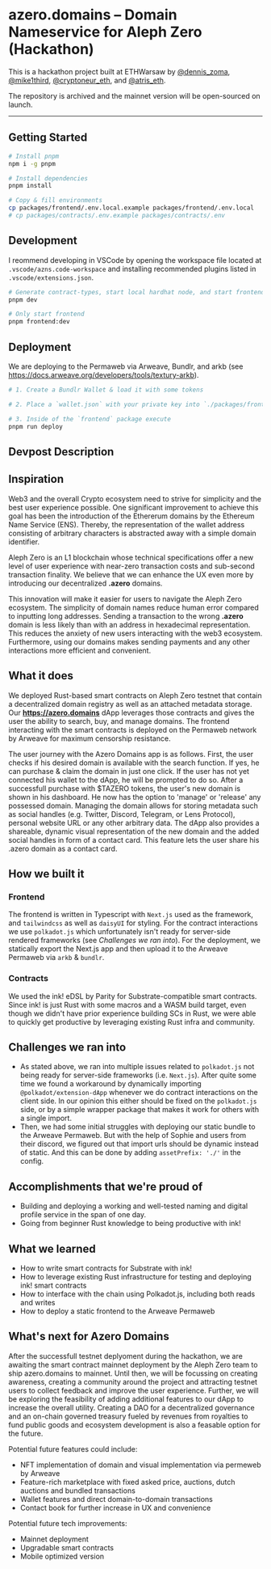# azero.domains – Domain Nameservice for Aleph Zero (Hackathon)

This is a hackathon project built at ETHWarsaw by [@dennis_zoma](https://twitter.com/dennis_zoma), [@mike1third](https://twitter.com/mike1third), [@cryptoneur_eth](https://twitter.com/cryptoneur_eth), and [@atris_eth](https://twitter.com/atris_eth).

The repository is archived and the mainnet version will be open-sourced on launch.

---

## Getting Started

```bash
# Install pnpm
npm i -g pnpm

# Install dependencies
pnpm install

# Copy & fill environments
cp packages/frontend/.env.local.example packages/frontend/.env.local
# cp packages/contracts/.env.example packages/contracts/.env
```

## Development

I reommend developing in VSCode by opening the workspace file located at `.vscode/azns.code-workspace` and installing recommended plugins listed in `.vscode/extensions.json`.

```bash
# Generate contract-types, start local hardhat node, and start frontend with turborepo
pnpm dev

# Only start frontend
pnpm frontend:dev
```

## Deployment

We are deploying to the Permaweb via Arweave, Bundlr, and arkb (see https://docs.arweave.org/developers/tools/textury-arkb).

```bash
# 1. Create a Bundlr Wallet & load it with some tokens

# 2. Place a `wallet.json` with your private key into `./packages/frontend/`

# 3. Inside of the `frontend` package execute
pnpm run deploy
```

## Devpost Description

## Inspiration

Web3 and the overall Crypto ecosystem need to strive for simplicity and the best user experience possible. One significant improvement to achieve this goal has been the introduction of the Ethererum domains by the Ethereum Name Service (ENS). Thereby, the representation of the wallet address consisting of arbitrary characters is abstracted away with a simple domain identifier.

Aleph Zero is an L1 blockchain whose technical specifications offer a new level of user experience with near-zero transaction costs and sub-second transaction finality. We believe that we can enhance the UX even more by introducing our decentralized **.azero** domains.

This innovation will make it easier for users to navigate the Aleph Zero ecosystem. The simplicity of domain names reduce human error compared to inputting long addresses. Sending a transaction to the wrong **.azero** domain is less likely than with an address in hexadecimal representation. This reduces the anxiety of new users interacting with the web3 ecosystem. Furthermore, using our domains makes sending payments and any other interactions more efficient and convenient.

## What it does

We deployed Rust-based smart contracts on Aleph Zero testnet that contain a decentralized domain registry as well as an attached metadata storage. Our **https://azero.domains** dApp leverages those contracts and gives the user the ability to search, buy, and manage domains. The frontend interacting with the smart contracts is deployed on the Permaweb network by Arweave for maximum censorship resistance.

The user journey with the Azero Domains app is as follows. First, the user checks if his desired domain is available with the search function. If yes, he can purchase & claim the domain in just one click. If the user has not yet connected his wallet to the dApp, he will be prompted to do so. After a successfull purchase with $TAZERO tokens, the user's new domain is shown in his dashboard. He now has the option to 'manage' or 'release' any possessed domain. Managing the domain allows for storing metadata such as social handles (e.g. Twitter, Discord, Telegram, or Lens Protocol), personal website URL or any other arbitrary data. The dApp also provides a shareable, dynamic visual representation of the new domain and the added social handles in form of a contact card. This feature lets the user share his .azero domain as a contact card.

## How we built it

### Frontend

The frontend is written in Typescript with `Next.js` used as the framework, and `tailwindcss` as well as `daisyUI` for styling. For the contract interactions we use `polkadot.js` which unfortunately isn't ready for server-side rendered frameworks (see _Challenges we ran into_). For the deployment, we statically export the Next.js app and then upload it to the Arweave Permaweb via `arkb` & `bundlr`.

### Contracts

We used the ink! eDSL by Parity for Substrate-compatible smart contracts. Since ink! is just Rust with some macros and a WASM build target, even though we didn't have prior experience building SCs in Rust, we were able to quickly get productive by leveraging existing Rust infra and community.

## Challenges we ran into

- As stated above, we ran into multiple issues related to `polkadot.js` not being ready for server-side frameworks (i.e. `Next.js`). After quite some time we found a workaround by dynamically importing `@polkadot/extension-dApp` whenever we do contract interactions on the client side. In our opinion this either should be fixed on the `polkadot.js` side, or by a simple wrapper package that makes it work for others with a single import.
- Then, we had some initial struggles with deploying our static bundle to the Arweave Permaweb. But with the help of Sophie and users from their discord, we figured out that import urls should be dynamic instead of static. And this can be done by adding `assetPrefix: './'` in the config.

## Accomplishments that we're proud of

- Building and deploying a working and well-tested naming and digital profile service in the span of one day.
- Going from beginner Rust knowledge to being productive with ink!

## What we learned

- How to write smart contracts for Substrate with ink!
- How to leverage existing Rust infrastructure for testing and deploying ink! smart contracts
- How to interface with the chain using Polkadot.js, including both reads and writes
- How to deploy a static frontend to the Arweave Permaweb

## What's next for Azero Domains

After the successfull testnet deplyoment during the hackathon, we are awaiting the smart contract mainnet deployment by the Aleph Zero team to ship azero.domains to mainnet. Until then, we will be focussing on creating awareness, creating a community around the project and attracting testnet users to collect feedback and improve the user experience. Further, we will be exploring the feasibility of adding additional features to our dApp to increase the overall utility. Creating a DAO for a decentralized governance and an on-chain governed treasury fueled by revenues from royalties to fund public goods and ecosystem development is also a feasable option for the future.

Potential future features could include:

- NFT implementation of domain and visual implementation via permeweb by Arweave
- Feature-rich marketplace with fixed asked price, auctions, dutch auctions and bundled transactions
- Wallet features and direct domain-to-domain transactions
- Contact book for further increase in UX and convenience

Potential future tech improvements:

- Mainnet deployment
- Upgradable smart contracts
- Mobile optimized version
